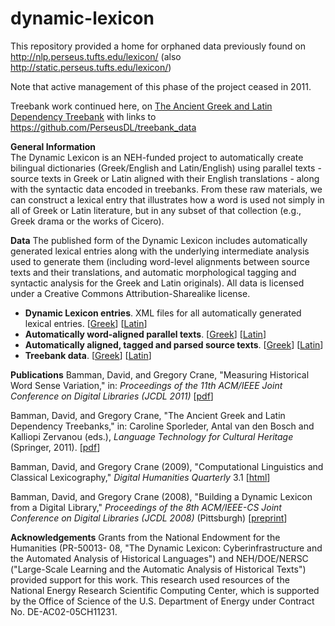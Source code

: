 # dynamic-lexicon

This repository provided a home for orphaned data previously found on 
http://nlp.perseus.tufts.edu/lexicon/ (also http://static.perseus.tufts.edu/lexicon/)

Note that active management of this phase of the project ceased in 2011. 

Treebank work continued here, on [The Ancient Greek and Latin Dependency Treebank](https://perseusdl.github.io/treebank_data/) with links to https://github.com/PerseusDL/treebank_data

**General Information**   
The Dynamic Lexicon is an NEH-funded project to automatically create bilingual dictionaries (Greek/English and Latin/English) using parallel texts - source texts in Greek or Latin aligned with their English translations - along with the syntactic data encoded in treebanks. From these raw materials, we can construct a lexical entry that illustrates how a word is used not simply in all of Greek or Latin literature, but in any subset of that collection (e.g., Greek drama or the works of Cicero).

**Data**
The published form of the Dynamic Lexicon includes automatically generated lexical entries along with the underlying intermediate analysis used to generate them (including word-level alignments between source texts and their translations, and automatic morphological tagging and syntactic analysis for the Greek and Latin originals). All data is licensed under a Creative Commons Attribution-Sharealike license.

<ul>
<li><b>Dynamic Lexicon entries</b>. XML files for all automatically generated lexical entries. [<a href="http://nlp.perseus.tufts.edu/lexicon/greek/greeklexicon.tar.gz">Greek</a>] [<a href="http://nlp.perseus.tufts.edu/lexicon/latin/latinlexicon.tar.gz">Latin</a>]</li>
<li><b>Automatically word-aligned parallel texts</b>. [<a href="http://nlp.perseus.tufts.edu/lexicon/greek/greekParallelText.tar.gz">Greek</a>] [<a href="http://nlp.perseus.tufts.edu/lexicon/latin/latinParallelText.tar.gz">Latin</a>] </li>
<li><b>Automatically aligned, tagged and parsed source texts</b>. [<a href="http://nlp.perseus.tufts.edu/lexicon/greek/greekRawData.txt.gz">Greek</a>] [<a href="http://nlp.perseus.tufts.edu/lexicon/latin/latinRawData.txt.gz">Latin</a>] </li>
<li><b>Treebank data</b>. [<a href="http://nlp.perseus.tufts.edu/syntax/treebank/greek.html">Greek</a>] [<a href="http://nlp.perseus.tufts.edu/syntax/treebank/latin.html">Latin</a>] </li>
</ul>

**Publications**
Bamman, David, and Gregory Crane, "Measuring Historical Word Sense Variation," in: <em>Proceedings of the 11th ACM/IEEE Joint Conference on Digital Libraries (JCDL 2011)</em> [<a href="http://www.perseus.tufts.edu/publications/bamman-11.pdf">pdf</a>]

Bamman, David, and Gregory Crane, "The Ancient Greek and Latin Dependency Treebanks," in: Caroline Sporleder, Antal van den Bosch and Kalliopi Zervanou (eds.), <em>Language Technology for Cultural Heritage</em> (Springer, 2011). [<a href="http://nlp.perseus.tufts.edu/docs/latech.pdf">pdf</a>]

Bamman, David, and Gregory Crane (2009), "Computational Linguistics and Classical Lexicography," <em>Digital Humanities Quarterly</em> 3.1 [<a href="http://www.digitalhumanities.org/dhq/vol/003/1/000033.html">html</a>]

Bamman, David, and Gregory Crane (2008), "Building a Dynamic Lexicon
from a Digital Library," <em>Proceedings of the 8th ACM/IEEE-CS Joint
Conference on Digital Libraries (JCDL 2008)</em> (Pittsburgh) [<a href="http://www.perseus.tufts.edu/~ababeu/fp135-bamman.pdf">preprint</a>]


**Acknowledgements**
Grants from the National Endowment for the Humanities (PR-50013- 08, "The Dynamic Lexicon: Cyberinfrastructure and the Automated Analysis of Historical Languages") and NEH/DOE/NERSC ("Large-Scale Learning and the Automatic Analysis of Historical Texts") provided support for this work. This research used resources of the National Energy Research Scientific Computing Center, which is supported by the Office of Science of the U.S. Department of Energy under Contract No. DE-AC02-05CH11231.


